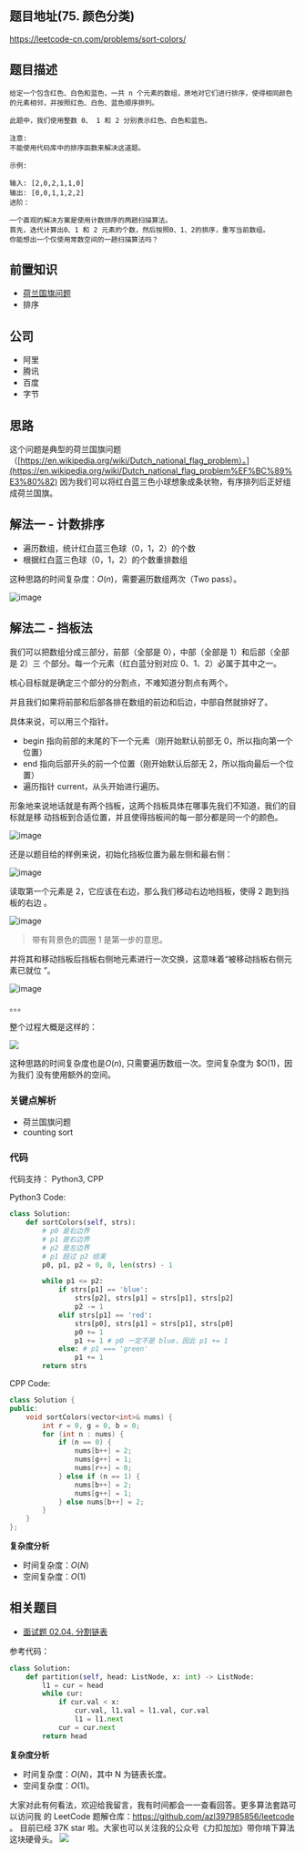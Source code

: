 ## 题目地址(75. 颜色分类)

https://leetcode-cn.com/problems/sort-colors/

## 题目描述

```
给定一个包含红色、白色和蓝色，一共 n 个元素的数组，原地对它们进行排序，使得相同颜色的元素相邻，并按照红色、白色、蓝色顺序排列。

此题中，我们使用整数 0、 1 和 2 分别表示红色、白色和蓝色。

注意:
不能使用代码库中的排序函数来解决这道题。

示例:

输入: [2,0,2,1,1,0]
输出: [0,0,1,1,2,2]
进阶：

一个直观的解决方案是使用计数排序的两趟扫描算法。
首先，迭代计算出0、1 和 2 元素的个数，然后按照0、1、2的排序，重写当前数组。
你能想出一个仅使用常数空间的一趟扫描算法吗？

```

## 前置知识

- [荷兰国旗问题](https://en.wikipedia.org/wiki/Dutch_national_flag_problem)
- 排序

## 公司

- 阿里
- 腾讯
- 百度
- 字节

## 思路

这个问题是典型的荷兰国旗问题
（[https://en.wikipedia.org/wiki/Dutch_national_flag_problem）。](https://en.wikipedia.org/wiki/Dutch_national_flag_problem%EF%BC%89%E3%80%82)
因为我们可以将红白蓝三色小球想象成条状物，有序排列后正好组成荷兰国旗。

## 解法一 - 计数排序

- 遍历数组，统计红白蓝三色球（0，1，2）的个数
- 根据红白蓝三色球（0，1，2）的个数重排数组

这种思路的时间复杂度：$O(n)$，需要遍历数组两次（Two pass）。

![image](https://p.ipic.vip/fx8w93.jpg)

## 解法二 - 挡板法

我们可以把数组分成三部分，前部（全部是 0），中部（全部是 1）和后部（全部是 2）三
个部分。每一个元素（红白蓝分别对应 0、1、2）必属于其中之一。

核心目标就是确定三个部分的分割点，不难知道分割点有两个。

并且我们如果将前部和后部各排在数组的前边和后边，中部自然就排好了。

具体来说，可以用三个指针。

- begin 指向前部的末尾的下一个元素（刚开始默认前部无 0，所以指向第一个位置）
- end 指向后部开头的前一个位置（刚开始默认后部无 2，所以指向最后一个位置）
- 遍历指针 current，从头开始进行遍历。

形象地来说地话就是有两个挡板，这两个挡板具体在哪事先我们不知道，我们的目标就是移
动挡板到合适位置，并且使得挡板间的每一部分都是同一个的颜色。

![image](https://p.ipic.vip/42zkeh.jpg)

还是以题目给的样例来说，初始化挡板位置为最左侧和最右侧：

![image](https://p.ipic.vip/z76kvp.jpg)

读取第一个元素是 2，它应该在右边，那么我们移动右边地挡板，使得 2 跑到挡板的右边
。

![image](https://p.ipic.vip/xrtyee.jpg)

> 带有背景色的圆圈 1 是第一步的意思。

并将其和移动挡板后挡板右侧地元素进行一次交换，这意味着“被移动挡板右侧元素已就位
”。

![image](https://p.ipic.vip/s2ylwf.jpg)

。。。

整个过程大概是这样的：

![](https://p.ipic.vip/t06pjb.jpg)

这种思路的时间复杂度也是$O(n)$, 只需要遍历数组一次。空间复杂度为 $O(1)，因为我们
没有使用额外的空间。

### 关键点解析

- 荷兰国旗问题
- counting sort

### 代码

代码支持： Python3, CPP

Python3 Code:

```py
class Solution:
    def sortColors(self, strs):
        # p0 是右边界
        # p1 是右边界
        # p2 是左边界
        # p1 超过 p2 结束
        p0, p1, p2 = 0, 0, len(strs) - 1

        while p1 <= p2:
            if strs[p1] == 'blue':
                strs[p2], strs[p1] = strs[p1], strs[p2]
                p2 -= 1
            elif strs[p1] == 'red':
                strs[p0], strs[p1] = strs[p1], strs[p0]
                p0 += 1
                p1 += 1 # p0 一定不是 blue，因此 p1 += 1
            else: # p1 === 'green'
                p1 += 1
        return strs
```

CPP Code:

```cpp
class Solution {
public:
    void sortColors(vector<int>& nums) {
        int r = 0, g = 0, b = 0;
        for (int n : nums) {
            if (n == 0) {
                nums[b++] = 2;
                nums[g++] = 1;
                nums[r++] = 0;
            } else if (n == 1) {
                nums[b++] = 2;
                nums[g++] = 1;
            } else nums[b++] = 2;
        }
    }
};
```

**复杂度分析**

- 时间复杂度：$O(N)$
- 空间复杂度：$O(1)$

## 相关题目

- [面试题 02.04. 分割链表](https://leetcode-cn.com/problems/partition-list-lcci/)

参考代码：

```py
class Solution:
    def partition(self, head: ListNode, x: int) -> ListNode:
        l1 = cur = head
        while cur:
            if cur.val < x:
                cur.val, l1.val = l1.val, cur.val
                l1 = l1.next
            cur = cur.next
        return head
```

**复杂度分析**

- 时间复杂度：$O(N)$，其中 N 为链表长度。
- 空间复杂度：$O(1)$。

大家对此有何看法，欢迎给我留言，我有时间都会一一查看回答。更多算法套路可以访问我
的 LeetCode 题解仓库：https://github.com/azl397985856/leetcode 。 目前已经 37K
star 啦。大家也可以关注我的公众号《力扣加加》带你啃下算法这块硬骨头。
![](https://p.ipic.vip/ounerm.jpg)
